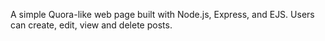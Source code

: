 A simple Quora-like web page built with Node.js, Express, and EJS. Users can create, edit, view and delete posts.
